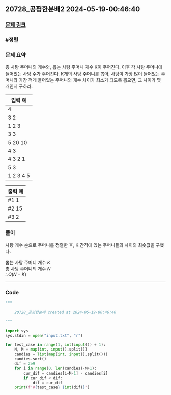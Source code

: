 
## 20728\_공평한분배2 2024-05-19-00:46:40

### [문제 링크](https://swexpertacademy.com/main/code/problem/problemDetail.do?contestProbId=AY6cg0MKeVkDFAXt)

### #정렬

### 문제 요약

총 사탕 주머니의 개수와, 뽑는 사탕 주머니 개수 K이 주어진다. 이후 각 사탕 주머니에 들어있는 사탕 수가 주어진다. K개의 사탕 주머니를 뽑아, 사탕이 가장 많이 들어있는 주머니와 가장 적게 들어있는 주머니의 개수 차이가 최소가 되도록 뽑으면, 그 차이가 몇 개인지 구하라.

| 입력 예   |
| --------- |
| 4         |
| 3 2       |
| 1 2 3     |
| 3 3       |
| 5 20 10   |
| 4 3       |
| 4 3 2 1   |
| 5 3       |
| 1 2 3 4 5 |

| 출력 예 |
| ------- |
| #1 1    |
| #2 15   |
| #3 2    |

### 풀이

사탕 개수 순으로 주머니를 정렬한 후, K 간격에 있는 주머니들의 차이의 최솟값을 구했다.

뽑는 사탕 주머니 개수 $K$  
총 사탕 주머니의 개수 $N$  
$∴ O(N - K)$

---

### Code

<!-- CODE-APPENDED:20728_공평한분배.py -->
```python
"""

	20728_공평한분배 created at 2024-05-19-00:46:40

"""

import sys
sys.stdin = open("input.txt", "r")

for test_case in range(1, int(input()) + 1):
    N, M = map(int, input().split())
    candies = list(map(int, input().split()))
    candies.sort()
    dif = 2e9
    for i in range(0, len(candies)-M+1):
        cur_dif = candies[i+M-1] - candies[i]
        if cur_dif < dif:
            dif = cur_dif
    print(f'#{test_case} {int(dif)}')
```
